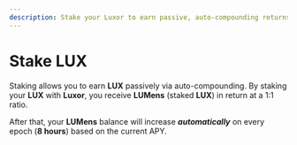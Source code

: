 ```yaml
---
description: Stake your Luxor to earn passive, auto-compounding returns.
---
```


# Stake LUX

Staking allows you to earn **LUX** passively via auto-compounding. By staking your **LUX** with **Luxor**, you receive **LUMens** (staked **LUX**) in return at a 1:1 ratio.&#x20;

After that, your **LUMens** balance will increase _**automatically**_ on every epoch (**8 hours**) based on the current APY.
